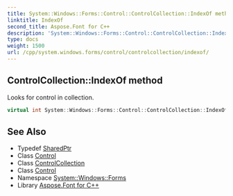 ```yaml
---
title: System::Windows::Forms::Control::ControlCollection::IndexOf method
linktitle: IndexOf
second_title: Aspose.Font for C++
description: 'System::Windows::Forms::Control::ControlCollection::IndexOf method. Looks for control in collection in C++.'
type: docs
weight: 1500
url: /cpp/system.windows.forms/control/controlcollection/indexof/
---
```

## ControlCollection::IndexOf method


Looks for control in collection.

```cpp
virtual int System::Windows::Forms::Control::ControlCollection::IndexOf(const System::SharedPtr<Control> &control) const override
```

## See Also

* Typedef [SharedPtr](../../../../system/sharedptr/)
* Class [Control](../../)
* Class [ControlCollection](../)
* Class [Control](../../)
* Namespace [System::Windows::Forms](../../../)
* Library [Aspose.Font for C++](../../../../)
